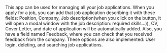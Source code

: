 This app can be used for managing all your job applications. 
When you apply for a job, you can add that job application describing it with these fields:
Position, Company, Job description(when you click on the button, it will open a modal window with the job description: required skills...)), 
CV, Cover Letter, and date of application will be automatically added. 
Also, you have a field named Feedback, where you can check that you received feedback from the company. 
These options are also implemented: User login, deleting, and searching job applications. 
